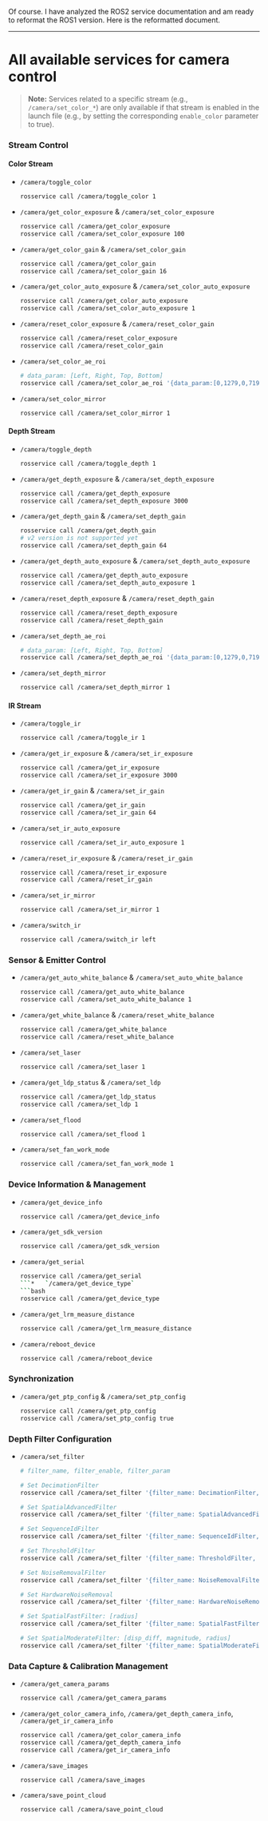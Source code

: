 Of course. I have analyzed the ROS2 service documentation and am ready to reformat the ROS1 version. Here is the reformatted document.

***

# All available services for camera control

> **Note:** Services related to a specific stream (e.g., `/camera/set_color_*`) are only available if that stream is enabled in the launch file (e.g., by setting the corresponding `enable_color` parameter to true).

### Stream Control

#### Color Stream

*   `/camera/toggle_color`
    ```bash
    rosservice call /camera/toggle_color 1
    ```
*   `/camera/get_color_exposure` & `/camera/set_color_exposure`
    ```bash
    rosservice call /camera/get_color_exposure
    rosservice call /camera/set_color_exposure 100
    ```
*   `/camera/get_color_gain` & `/camera/set_color_gain`
    ```bash
    rosservice call /camera/get_color_gain
    rosservice call /camera/set_color_gain 16
    ```
*   `/camera/get_color_auto_exposure` & `/camera/set_color_auto_exposure`
    ```bash
    rosservice call /camera/get_color_auto_exposure
    rosservice call /camera/set_color_auto_exposure 1
    ```
*   `/camera/reset_color_exposure` & `/camera/reset_color_gain`
    ```bash
    rosservice call /camera/reset_color_exposure
    rosservice call /camera/reset_color_gain
    ```
*   `/camera/set_color_ae_roi`
    ```bash
    # data_param: [Left, Right, Top, Bottom]
    rosservice call /camera/set_color_ae_roi '{data_param:[0,1279,0,719]}'
    ```
*   `/camera/set_color_mirror`
    ```bash
    rosservice call /camera/set_color_mirror 1
    ```

#### Depth Stream

*   `/camera/toggle_depth`
    ```bash
    rosservice call /camera/toggle_depth 1
    ```
*   `/camera/get_depth_exposure` & `/camera/set_depth_exposure`
    ```bash
    rosservice call /camera/get_depth_exposure
    rosservice call /camera/set_depth_exposure 3000
    ```
*   `/camera/get_depth_gain` & `/camera/set_depth_gain`
    ```bash
    rosservice call /camera/get_depth_gain
    # v2 version is not supported yet
    rosservice call /camera/set_depth_gain 64
    ```
*   `/camera/get_depth_auto_exposure` & `/camera/set_depth_auto_exposure`
    ```bash
    rosservice call /camera/get_depth_auto_exposure
    rosservice call /camera/set_depth_auto_exposure 1
    ```
*   `/camera/reset_depth_exposure` & `/camera/reset_depth_gain`
    ```bash
    rosservice call /camera/reset_depth_exposure
    rosservice call /camera/reset_depth_gain
    ```
*   `/camera/set_depth_ae_roi`
    ```bash
    # data_param: [Left, Right, Top, Bottom]
    rosservice call /camera/set_depth_ae_roi '{data_param:[0,1279,0,719]}'
    ```
*   `/camera/set_depth_mirror`
    ```bash
    rosservice call /camera/set_depth_mirror 1
    ```

#### IR Stream

*   `/camera/toggle_ir`
    ```bash
    rosservice call /camera/toggle_ir 1
    ```
*   `/camera/get_ir_exposure` & `/camera/set_ir_exposure`
    ```bash
    rosservice call /camera/get_ir_exposure
    rosservice call /camera/set_ir_exposure 3000
    ```
*   `/camera/get_ir_gain` & `/camera/set_ir_gain`
    ```bash
    rosservice call /camera/get_ir_gain
    rosservice call /camera/set_ir_gain 64
    ```
*   `/camera/set_ir_auto_exposure`
    ```bash
    rosservice call /camera/set_ir_auto_exposure 1
    ```
*   `/camera/reset_ir_exposure` & `/camera/reset_ir_gain`
    ```bash
    rosservice call /camera/reset_ir_exposure
    rosservice call /camera/reset_ir_gain
    ```
*   `/camera/set_ir_mirror`
    ```bash
    rosservice call /camera/set_ir_mirror 1
    ```
*   `/camera/switch_ir`
    ```bash
    rosservice call /camera/switch_ir left
    ```

### Sensor & Emitter Control

*   `/camera/get_auto_white_balance` & `/camera/set_auto_white_balance`
    ```bash
    rosservice call /camera/get_auto_white_balance
    rosservice call /camera/set_auto_white_balance 1
    ```
*   `/camera/get_white_balance` & `/camera/reset_white_balance`
    ```bash
    rosservice call /camera/get_white_balance
    rosservice call /camera/reset_white_balance
    ```
*   `/camera/set_laser`
    ```bash
    rosservice call /camera/set_laser 1
    ```
*   `/camera/get_ldp_status` & `/camera/set_ldp`
    
    ```bash
    rosservice call /camera/get_ldp_status
    rosservice call /camera/set_ldp 1
    ```
*   `/camera/set_flood`
    ```bash
    rosservice call /camera/set_flood 1
    ```
*   `/camera/set_fan_work_mode`
    ```bash
    rosservice call /camera/set_fan_work_mode 1
    ```

### Device Information & Management

*   `/camera/get_device_info`
    ```bash
    rosservice call /camera/get_device_info
    ```
*   `/camera/get_sdk_version`
    ```bash
    rosservice call /camera/get_sdk_version
    ```
*   `/camera/get_serial`
    ```bash
    rosservice call /camera/get_serial
    ```*   `/camera/get_device_type`
    ```bash
    rosservice call /camera/get_device_type
    ```
*   `/camera/get_lrm_measure_distance`
    
    ```bash
    rosservice call /camera/get_lrm_measure_distance
    ```
*   `/camera/reboot_device`
    ```bash
    rosservice call /camera/reboot_device
    ```

### Synchronization

*   `/camera/get_ptp_config` & `/camera/set_ptp_config`
    ```bash
    rosservice call /camera/get_ptp_config
    rosservice call /camera/set_ptp_config true
    ```

### Depth Filter Configuration

*   `/camera/set_filter`
    ```bash
    # filter_name, filter_enable, filter_param
    
    # Set DecimationFilter
    rosservice call /camera/set_filter '{filter_name: DecimationFilter, filter_enable: false, filter_param: [5]}'
    
    # Set SpatialAdvancedFilter
    rosservice call /camera/set_filter '{filter_name: SpatialAdvancedFilter, filter_enable: true, filter_param: [0.5,160,1,8]}'
    
    # Set SequenceIdFilter
    rosservice call /camera/set_filter '{filter_name: SequenceIdFilter, filter_enable: true, filter_param: [1]}'
    
    # Set ThresholdFilter
    rosservice call /camera/set_filter '{filter_name: ThresholdFilter, filter_enable: true, filter_param: [0,15999]}'
    
    # Set NoiseRemovalFilter
    rosservice call /camera/set_filter '{filter_name: NoiseRemovalFilter, filter_enable: true, filter_param: [256,80]}'
    
    # Set HardwareNoiseRemoval
    rosservice call /camera/set_filter '{filter_name: HardwareNoiseRemoval, filter_enable: true, filter_param: []}'
    
    # Set SpatialFastFilter: [radius]
    rosservice call /camera/set_filter '{filter_name: SpatialFastFilter, filter_enable: true, filter_param: [4]}'
    
    # Set SpatialModerateFilter: [disp_diff, magnitude, radius]
    rosservice call /camera/set_filter '{filter_name: SpatialModerateFilter, filter_enable: true, filter_param: [160,1,3]}'
    ```

### Data Capture & Calibration Management

*   `/camera/get_camera_params`
    
    ```bash
    rosservice call /camera/get_camera_params
    ```
*   `/camera/get_color_camera_info`, `/camera/get_depth_camera_info`, `/camera/get_ir_camera_info`
    ```bash
    rosservice call /camera/get_color_camera_info
    rosservice call /camera/get_depth_camera_info
    rosservice call /camera/get_ir_camera_info
    ```
*   `/camera/save_images`
    ```bash
    rosservice call /camera/save_images
    ```
*   `/camera/save_point_cloud`
    ```bash
    rosservice call /camera/save_point_cloud
    ```
